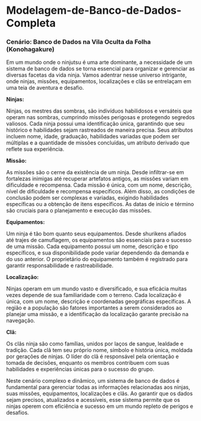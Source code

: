 # Modelagem-de-Banco-de-Dados-Completa

### Cenário: Banco de Dados na Vila Oculta da Folha (Konohagakure)

Em um mundo onde o ninjutsu é uma arte dominante, a necessidade de um sistema de banco de dados se torna 
essencial para organizar e gerenciar as diversas facetas da vida ninja. Vamos adentrar nesse universo intrigante, 
onde ninjas, missões, equipamentos, localizações e clãs se entrelaçam em uma teia de aventura e desafio.

**Ninjas:**

Ninjas, os mestres das sombras, são indivíduos habilidosos e versáteis que operam nas sombras, cumprindo
 missões perigosas e protegendo segredos valiosos. Cada ninja possui uma identificação única, garantindo 
que seu histórico e habilidades sejam rastreados de maneira precisa. Seus atributos incluem nome, idade,
 graduação, habilidades variadas que podem ser múltiplas e a quantidade de missões concluídas, um atributo 
derivado que reflete sua experiência.

**Missão:**

As missões são o cerne da existência de um ninja. Desde infiltrar-se em fortalezas inimigas até recuperar 
artefatos antigos, as missões variam em dificuldade e recompensa. Cada missão é única, com um nome, 
descrição, nível de dificuldade e recompensa específicos. Além disso, as condições de conclusão podem ser 
complexas e variadas, exigindo habilidades específicas ou a obtenção de itens específicos. As datas de 
início e término são cruciais para o planejamento e execução das missões.

**Equipamentos:**

Um ninja é tão bom quanto seus equipamentos. Desde shurikens afiados até trajes de camuflagem, os 
equipamentos são essenciais para o sucesso de uma missão. Cada equipamento possui um nome, descrição e 
tipo específicos, e sua disponibilidade pode variar dependendo da demanda e do uso anterior. O proprietário
 do equipamento também é registrado para garantir responsabilidade e rastreabilidade.

**Localização:**

Ninjas operam em um mundo vasto e diversificado, e sua eficácia muitas vezes depende de sua familiaridade
 com o terreno. Cada localização é única, com um nome, descrição e coordenadas geográficas específicas. 
A região e a população são fatores importantes a serem considerados ao planejar uma missão, e a identificação
 da localização garante precisão na navegação.

**Clã:**

Os clãs ninja são como famílias, unidos por laços de sangue, lealdade e tradição. Cada clã tem seu próprio 
nome, símbolo e história única, moldada por gerações de ninjas. O líder do clã é responsável pela orientação
 e tomada de decisões, enquanto os membros contribuem com suas habilidades e experiências únicas para o sucesso
 do grupo.


Neste cenário complexo e dinâmico, um sistema de banco de dados é fundamental para gerenciar todas as informações 
relacionadas aos ninjas, suas missões, equipamentos, localizações e clãs. Ao garantir que os dados sejam precisos, 
atualizados e acessíveis, esse sistema permite que os ninjas operem com eficiência e sucesso em um mundo repleto 
de perigos e desafios.









